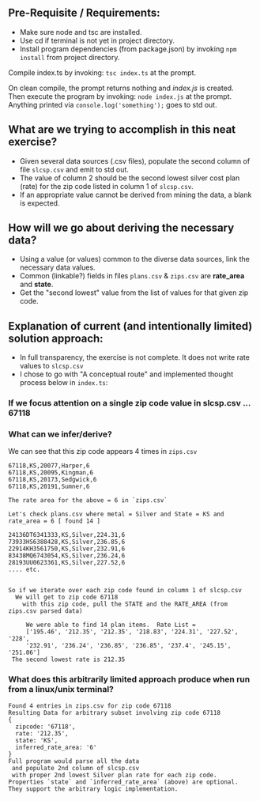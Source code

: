 ## Pre-Requisite / Requirements:
- Make sure node and tsc are installed.  
- Use cd if terminal is not yet in project directory.
- Install program dependencies (from package.json) by invoking `npm install` from project directory.

Compile index.ts by invoking:  `tsc index.ts` at the prompt.

On clean compile, the prompt returns nothing and *index.js* is created.  
Then execute the program by invoking:  `node index.js` at the prompt.
Anything printed via `console.log('something');` goes to std out.


## What are we trying to accomplish in this neat exercise?
- Given several data sources (.csv files), populate the second column of file `slcsp.csv` and emit to std out. 
- The value of column 2 should be the second lowest silver cost plan (rate) for the zip code listed in column 1 of `slcsp.csv`.
- If an appropriate value cannot be derived from mining the data, a blank is expected.

## How will we go about deriving the necessary data?
- Using a value (or values) common to the diverse data sources, link the necessary data values.
- Common (linkable?) fields in files `plans.csv` & `zips.csv` are **rate_area** and **state**. 
- Get the "second lowest" value from the list of values for that given zip code.

## Explanation of current (and intentionally limited) solution approach:
- In full transparency, the exercise is not complete. It does not write rate values to `slcsp.csv`
- I chose to go with "A conceptual route" and implemented thought process below in `index.ts`:  

### If we focus attention on a single zip code value in slcsp.csv ... 67118
### What can we infer/derive?  
We can see that this zip code appears 4 times in `zips.csv`  
   ```
   67118,KS,20077,Harper,6  
   67118,KS,20095,Kingman,6  
   67118,KS,20173,Sedgwick,6  
   67118,KS,20191,Sumner,6  

   The rate area for the above = 6 in `zips.csv`

   Let's check plans.csv where metal = Silver and State = KS and rate_area = 6 [ found 14 ]  

   24136DT6341333,KS,Silver,224.31,6
   73933HS6388428,KS,Silver,236.85,6
   22914KH3561750,KS,Silver,232.91,6
   83438MQ6743054,KS,Silver,236.24,6
   28193UU0623361,KS,Silver,227.52,6
   .... etc.


   So if we iterate over each zip code found in column 1 of slcsp.csv
     We will get to zip code 67118
       with this zip code, pull the STATE and the RATE_AREA (from zips.csv parsed data)

        We were able to find 14 plan items.  Rate List = 
        ['195.46', '212.35', '212.35', '218.83', '224.31', '227.52', '228',
        '232.91', '236.24', '236.85', '236.85', '237.4', '245.15', '251.06']
    The second lowest rate is 212.35
```
### What does this arbitrarily limited approach produce when run from a linux/unix terminal?
```
Found 4 entries in zips.csv for zip code 67118
Resulting Data for arbitrary subset involving zip code 67118
{
  zipcode: '67118',
  rate: '212.35',
  state: 'KS',
  inferred_rate_area: '6'
}
Full program would parse all the data
 and populate 2nd column of slcsp.csv
 with proper 2nd lowest Silver plan rate for each zip code.
Properties `state` and `inferred_rate_area` (above) are optional.
They support the arbitrary logic implementation.
```

